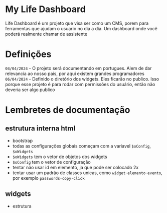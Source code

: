 # My Life Dashboard

Life Dashboard é um projeto que visa ser como um CMS, porem para ferramentas que ajudam o usuario no dia a dia. Um dashboard onde você poderá realmente chamar de assistente

# Definições

`04/04/2024` - O projeto será documentando em portugues. Alem de dar relevancia ao nosso pais, por aqui existem grandes programadores
`06/04/2024` - Definido o diretório dos widgets. Eles ficarão no publico. Isso porque esse projeto é para rodar com permissões do usuário, então não deveria ser algo publico

# Lembretes de documentação

## estrutura interna html

- bootstrap
- todas as configurações globais começam com a variavel `$oConfig`, `$oWidgets`
- `$oWidgets` tem o vetor de objetos dos widgets
- `$oConfig` tem o vetor de configuração
- tentar não usar id em elemento, ja que pode ser colocado 2x
- tentar usar um padrão de classes unicas, como `widget`-`elemento`-`evento`, por exemplo `passwords-copy-click`

## widgets

- estrutura